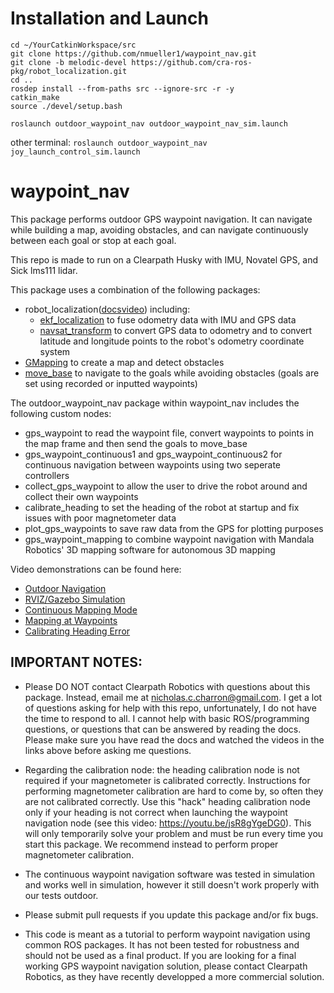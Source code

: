# Installation and Launch
~~~
cd ~/YourCatkinWorkspace/src
git clone https://github.com/nmueller1/waypoint_nav.git
git clone -b melodic-devel https://github.com/cra-ros-pkg/robot_localization.git
cd ..
rosdep install --from-paths src --ignore-src -r -y
catkin_make
source ./devel/setup.bash
~~~

`roslaunch outdoor_waypoint_nav outdoor_waypoint_nav_sim.launch`

other terminal:
`roslaunch outdoor_waypoint_nav joy_launch_control_sim.launch`

# waypoint_nav
This package performs outdoor GPS waypoint navigation. It can navigate while building a map, avoiding obstacles, and can navigate continuously between each goal or stop at each goal. 

This repo is made to run on a Clearpath Husky with IMU, Novatel GPS, and Sick lms111 lidar.

This package uses a combination of the following packages:
* robot_localization([docs](http://docs.ros.org/en/noetic/api/robot_localization/html/index.html)[video](https://www.youtube.com/watch?v=nfvvpYBAMww)) including:
	* [ekf_localization](http://docs.ros.org/en/noetic/api/robot_localization/html/state_estimation_nodes.html) to fuse odometry data with IMU and GPS data 
	* [navsat_transform](http://docs.ros.org/en/noetic/api/robot_localization/html/navsat_transform_node.html) to convert GPS data to odometry and to convert latitude and longitude points to the robot's odometry coordinate system
* [GMapping](https://openslam-org.github.io/gmapping.html) to create a map and detect obstacles
* [move_base](http://wiki.ros.org/move_base) to navigate to the goals while avoiding obstacles (goals are set using recorded or inputted waypoints)

The outdoor_waypoint_nav package within waypoint_nav includes the following custom nodes:
	
* gps_waypoint to read the waypoint file, convert waypoints to points in the map frame and then send the goals to move_base
* gps_waypoint_continuous1 and gps_waypoint_continuous2 for continuous navigation between waypoints using two seperate controllers
* collect_gps_waypoint to allow the user to drive the robot around and collect their own waypoints
* calibrate_heading to set the heading of the robot at startup and fix issues with poor magnetometer data
* plot_gps_waypoints to save raw data from the GPS for plotting purposes
* gps_waypoint_mapping to combine waypoint navigation with Mandala Robotics' 3D mapping software for autonomous 3D mapping
  
  
Video demonstrations can be found here:
* [Outdoor Navigation](https://www.youtube.com/watch?v=2AUx9podA7c)
* [RVIZ/Gazebo Simulation](https://www.youtube.com/watch?v=k4ze0zAAPuQ)
* [Continuous Mapping Mode](https://www.youtube.com/watch?v=rAV1Uf6x1qQ)
* [Mapping at Waypoints](https://www.youtube.com/watch?v=V5jG9hEXSV8)
* [Calibrating Heading Error](https://www.youtube.com/watch?v=jsR8gYgeDG0)

IMPORTANT NOTES:
----------------
 * Please DO NOT contact Clearpath Robotics with questions about this package. Instead, email me at nicholas.c.charron@gmail.com. I get a lot of questions asking for help with this repo, unfortunately, I do not have the time to respond to all. I cannot help with basic ROS/programming questions, or questions that can be answered by reading the docs. Please make sure you have read the docs and watched the videos in the links above before asking me questions.
 
 * Regarding the calibration node: the heading calibration node is not required if your magnetometer is calibrated correctly. Instructions for performing magnetometer calibration are hard to come by, so often they are not calibrated correctly. Use this "hack" heading calibration node only if your heading is not correct when launching the waypoint navigation node (see this video: https://youtu.be/jsR8gYgeDG0). This will only temporarily solve your problem and must be run every time you start this package. We recommend instead to perform proper magnetometer calibration.
 
 * The continuous waypoint navigation software was tested in simulation and works well in simulation, however it still doesn't work properly with our tests outdoor.
 
 * Please submit pull requests if you update this package and/or fix bugs.
 
 * This code is meant as a tutorial to perform waypoint navigation using common ROS packages. It has not been tested for robustness and should not be used as a final product. If you are looking for a final working GPS waypoint navigation solution, please contact Clearpath Robotics, as they have recently developped a more commercial solution.
